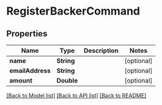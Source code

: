 # RegisterBackerCommand

## Properties
Name | Type | Description | Notes
------------ | ------------- | ------------- | -------------
**name** | **String** |  | [optional] 
**emailAddress** | **String** |  | [optional] 
**amount** | **Double** |  | [optional] 

[[Back to Model list]](../README.md#documentation-for-models) [[Back to API list]](../README.md#documentation-for-api-endpoints) [[Back to README]](../README.md)


